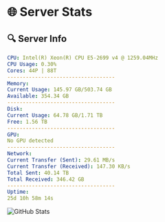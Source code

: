 # 🌐 Server Stats
## 🔍 Server Info
```yaml
CPU: Intel(R) Xeon(R) CPU E5-2699 v4 @ 1259.04MHz
CPU Usage: 0.30%
Cores: 44P | 88T
-----------------------------------
Memory:
Current Usage: 145.97 GB/503.74 GB
Available: 354.34 GB
-----------------------------------
Disk:
Current Usage: 64.78 GB/1.71 TB
Free: 1.56 TB
-----------------------------------
GPU:
No GPU detected
-----------------------------------
Network:
Current Transfer (Sent): 29.61 MB/s
Current Transfer (Received): 147.30 KB/s
Total Sent: 40.14 TB
Total Received: 346.42 GB
-----------------------------------
Uptime:
25d 10h 58m 14s
```
![GitHub Stats](https://img.shields.io/badge/Updated-2025-04-02_08:21:03-blue)